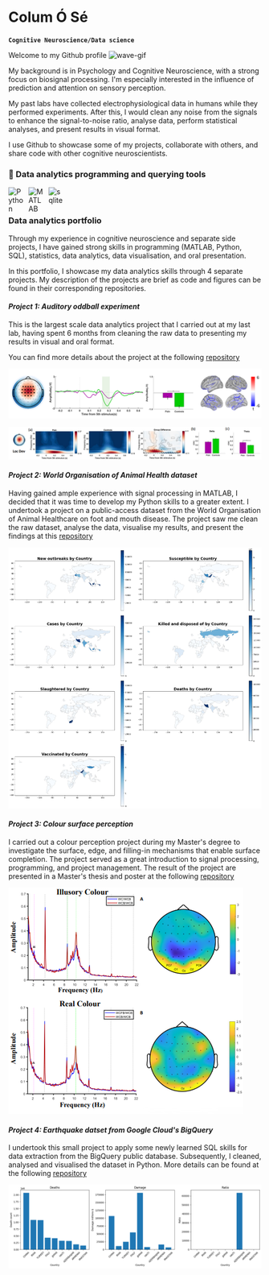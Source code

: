 # Colum Ó Sé

**`Cognitive Neuroscience/Data science`**

Welcome to my Github profile ![wave-gif](https://cdn.jsdelivr.net/gh/Readme-Workflows/Readme-Icons@main/icons/gifs/wave.gif)

My background is in Psychology and Cognitive Neuroscience, with a strong focus on biosignal processing. I'm especially interested in the influence of prediction and attention on sensory perception.

My past labs have collected electrophysiological data in humans while they performed experiments. After this, I would clean any noise from the signals to enhance the signal-to-noise ratio, analyse data, perform statistical analyses, and present results in visual format.

 I use Github to showcase some of my projects, collaborate with others, and share code with other cognitive neuroscientists.

### 🧰 Data analytics programming and querying tools

<img align="left" alt="Python" width="30px" style="padding-right:10px;" src="https://cdn.jsdelivr.net/gh/devicons/devicon/icons/python/python-plain.svg" />
<img align="left" alt="MATLAB" width="30px" style="padding-right:10px;" src="https://cdn.jsdelivr.net/gh/devicons/devicon/icons/matlab/matlab-original.svg" />
<img align="left" alt="sqlite" width="30px" style="padding-right:10px;" src="https://cdn.jsdelivr.net/gh/devicons/devicon/icons/sqlite/sqlite-original.svg" />
<br />

#

### Data analytics portfolio
Through my experience in cognitive neuroscience and separate side projects, I have gained strong skills in programming (MATLAB, Python, SQL), statistics, data analytics, data visualisation, and oral presentation.

In this portfolio, I showcase my data analytics skills through 4 separate projects. My description of the projects are brief as code and figures can be found in their corresponding repositories.

#### *Project 1: Auditory oddball experiment*
This is the largest scale data analytics project that I carried out at my last lab, having spent 6 months from cleaning the raw data to presenting my results in visual and oral format. 

You can find more details about the project at the following [repository](https://github.com/columose/Chronic-Pain-Project.git)

![figure](https://github.com/columose/columose/blob/5a009b9ec4254538a2deb93316bddd0f93b7b370/Github%20figures/Oddball%20time-domain.png)

![figure](https://github.com/columose/columose/blob/aa0001208ff6838ab751deaa0b7fb6cf3548dee2/Github%20figures/Oddball%20time-freq.png)

#### *Project 2: World Organisation of Animal Health dataset*
Having gained ample experience with signal processing in MATLAB, I decided that it was time to develop my Python skills to a greater extent. I undertook a project on a public-access dataset from the World Organisation of Animal Healthcare on foot and mouth disease. The project saw me clean the raw dataset, analyse the data, visualise my results, and present the findings at this [repository](https://github.com/columose/WOAH-FMD-dataset.git)

![figure](https://github.com/columose/columose/blob/bd11dc061999938ed605dfc0232e398c65ec407b/Github%20figures/Choropleth%20original.png)

#### *Project 3: Colour surface perception*
I carried out a colour perception project during my Master's degree to investigate the surface, edge, and filling-in mechanisms that enable surface completion. The project served as a great introduction to signal processing, programming, and project management. The result of the project are presented in a Master's thesis and poster at the following [repository](https://github.com/columose/Colour-Perception.git)

![figure](https://github.com/columose/columose/blob/bd11dc061999938ed605dfc0232e398c65ec407b/Github%20figures/Colour%20perception.png)

#### *Project 4: Earthquake datset from Google Cloud's BigQuery*
I undertook this small project to apply some newly learned SQL skills for data extraction from the BigQuery public database. Subsequently, I cleaned, analysed and visualised the dataset in Python. More details can be found at the following [repository](https://github.com/columose/SQL-BigQuery-.git)

![figure](https://github.com/columose/columose/blob/bd11dc061999938ed605dfc0232e398c65ec407b/Github%20figures/Earthquake.png)














